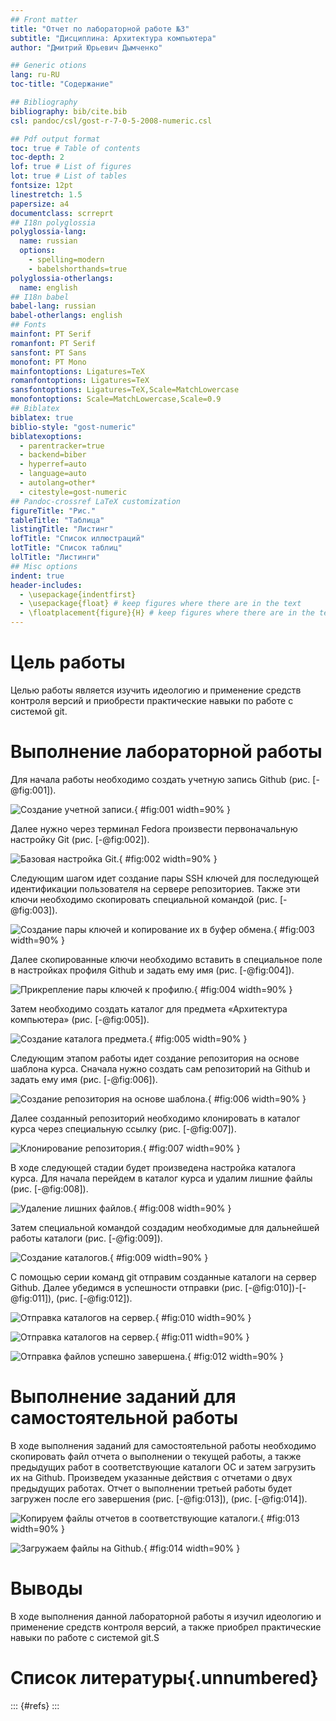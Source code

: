 ```yaml
---
## Front matter
title: "Отчет по лабораторной работе №3"
subtitle: "Дисциплина: Архитектура компьютера"
author: "Дмитрий Юрьевич Дымченко"

## Generic otions
lang: ru-RU
toc-title: "Содержание"

## Bibliography
bibliography: bib/cite.bib
csl: pandoc/csl/gost-r-7-0-5-2008-numeric.csl

## Pdf output format
toc: true # Table of contents
toc-depth: 2
lof: true # List of figures
lot: true # List of tables
fontsize: 12pt
linestretch: 1.5
papersize: a4
documentclass: scrreprt
## I18n polyglossia
polyglossia-lang:
  name: russian
  options:
	- spelling=modern
	- babelshorthands=true
polyglossia-otherlangs:
  name: english
## I18n babel
babel-lang: russian
babel-otherlangs: english
## Fonts
mainfont: PT Serif
romanfont: PT Serif
sansfont: PT Sans
monofont: PT Mono
mainfontoptions: Ligatures=TeX
romanfontoptions: Ligatures=TeX
sansfontoptions: Ligatures=TeX,Scale=MatchLowercase
monofontoptions: Scale=MatchLowercase,Scale=0.9
## Biblatex
biblatex: true
biblio-style: "gost-numeric"
biblatexoptions:
  - parentracker=true
  - backend=biber
  - hyperref=auto
  - language=auto
  - autolang=other*
  - citestyle=gost-numeric
## Pandoc-crossref LaTeX customization
figureTitle: "Рис."
tableTitle: "Таблица"
listingTitle: "Листинг"
lofTitle: "Список иллюстраций"
lotTitle: "Список таблиц"
lolTitle: "Листинги"
## Misc options
indent: true
header-includes:
  - \usepackage{indentfirst}
  - \usepackage{float} # keep figures where there are in the text
  - \floatplacement{figure}{H} # keep figures where there are in the text
---
```


# Цель работы

Целью работы является изучить идеологию и применение средств контроля версий и приобрести практические навыки по работе с системой git.

# Выполнение лабораторной работы

Для начала работы необходимо создать учетную запись Github (рис. [-@fig:001]).

![Создание учетной записи.](image/1.jpg){ #fig:001 width=90% }

Далее нужно через терминал Fedora произвести первоначальную настройку Git (рис. [-@fig:002]).

![Базовая настройка Git.](image/2.jpg){ #fig:002 width=90% }

Следующим шагом идет создание пары SSH ключей для последующей идентификации пользователя на сервере репозиториев. Также эти ключи необходимо скопировать специальной командой (рис. [-@fig:003]).

![Создание пары ключей и копирование их в буфер обмена.](image/3.jpg){ #fig:003 width=90% }

Далее скопированные ключи необходимо вставить в специальное поле в настройках профиля Github и задать ему имя (рис. [-@fig:004]).

![Прикрепление пары ключей к профилю.](image/4.jpg){ #fig:004 width=90% }

Затем необходимо создать каталог для предмета «Архитектура компьютера» (рис. [-@fig:005]).

![Создание каталога предмета.](image/5.jpg){ #fig:005 width=90% }

Следующим этапом работы идет создание репозитория на основе шаблона курса. Сначала нужно создать сам репозиторий на Github и задать ему имя (рис. [-@fig:006]).

![Создание репозитория на основе шаблона.](image/6.jpg){ #fig:006 width=90% }

Далее созданный репозиторий необходимо клонировать в каталог курса через специальную ссылку (рис. [-@fig:007]).

![Клонирование репозитория.](image/7.jpg){ #fig:007 width=90% }

В ходе следующей стадии будет произведена настройка каталога курса. Для начала перейдем в каталог курса и удалим лишние файлы (рис. [-@fig:008]).

![Удаление лишних файлов.](image/8.jpg){ #fig:008 width=90% }

Затем специальной командой создадим необходимые для дальнейшей работы каталоги (рис. [-@fig:009]).

![Создание каталогов.](image/9.jpg){ #fig:009 width=90% }

С помощью серии команд git отправим созданные каталоги на сервер Github. Далее убедимся в успешности отправки (рис. [-@fig:010])-[-@fig:011]), (рис. [-@fig:012]).

![Отправка каталогов на сервер.](image/10.jpg){ #fig:010 width=90% }

![Отправка каталогов на сервер.](image/11.jpg){ #fig:011 width=90% }

![Отправка файлов успешно завершена.](image/12.jpg){ #fig:012 width=90% }

# Выполнение заданий для самостоятельной работы

В ходе выполнения заданий для самостоятельной работы необходимо скопировать файл отчета о выполнении о текущей работы, а также
предыдущих работ в соответствующие каталоги ОС и затем загрузить их на Github. Произведем указанные действия с отчетами о двух предыдущих работах. Отчет о выполнении третьей работы будет загружен после его завершения (рис. [-@fig:013]), (рис. [-@fig:014]).

![Копируем файлы отчетов в соответствующие каталоги.](image/13.jpg){ #fig:013 width=90% }

![Загружаем файлы на Github.](image/14.jpg){ #fig:014 width=90% }

# Выводы

В ходе выполнения данной лабораторной работы я изучил идеологию и применение средств контроля версий, а также приобрел практические навыки по работе с системой git.S

# Список литературы{.unnumbered}

::: {#refs}
:::
